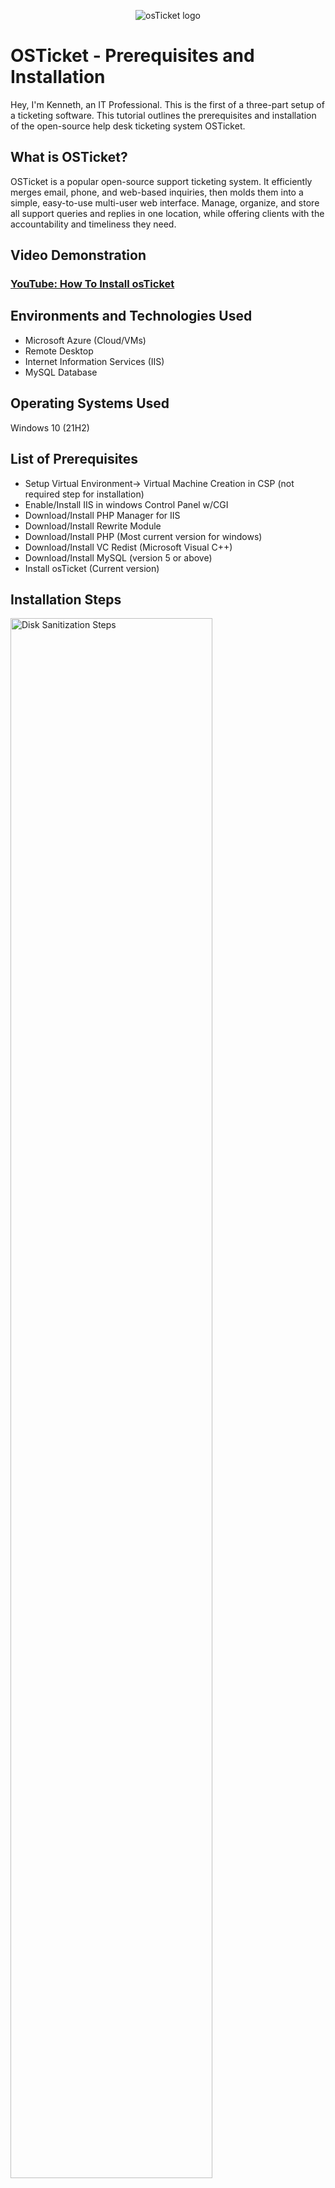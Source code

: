 <p align="center">
<img src="https://i.imgur.com/Clzj7Xs.png" alt="osTicket logo"/>
</p>

<h1>OSTicket - Prerequisites and Installation</h1>
Hey, I'm Kenneth, an IT Professional. This is the first of a three-part setup of a ticketing software. This tutorial outlines the prerequisites and installation of the open-source help desk ticketing system OSTicket.<br />


<h2>What is OSTicket?</h2>
OSTicket is a popular open-source support ticketing system. It efficiently merges email, phone, and web-based inquiries, then molds them into a simple, easy-to-use multi-user web interface. Manage, organize, and store all support queries and replies in one location, while offering clients with the accountability and timeliness they need.


<h2>Video Demonstration</h2>

### [YouTube: How To Install osTicket](https://www.youtube.com/watch?v=K7T_JjvEamg&t=13s)

<h2>Environments and Technologies Used</h2>

- Microsoft Azure (Cloud/VMs)
- Remote Desktop
- Internet Information Services (IIS)
- MySQL Database

<h2>Operating Systems Used </h2>

Windows 10</b> (21H2)


<h2>List of Prerequisites</h2>

- Setup Virtual Environment-> Virtual Machine Creation in CSP (not required step for installation)
- Enable/Install IIS in windows Control Panel w/CGI
- Download/Install PHP Manager for IIS
- Download/Install Rewrite Module
- Download/Install PHP (Most current version for windows)
- Download/Install VC Redist (Microsoft Visual C++)  
- Download/Install MySQL (version 5 or above)
- Install osTicket (Current version)


<h2>Installation Steps</h2>

<p>
<img src="https://[i.imgur.com/DJmEXEB.png](https://i.imgur.com/ZMjCxSb.png)" height="80%" width="80%" alt="Disk Sanitization Steps"/>
</p>
<p>
1. .
</p>
<br />


<p>
2. .
</p>
<br />


<p>
<img src="https://i.imgur.com/DJmEXEB.png" height="80%" width="80%" alt="Disk Sanitization Steps"/>
</p>
<p>
3. Lorem ipsum dolor sit amet, consectetur adipiscing elit, sed do eiusmod tempor incididunt ut labore et dolore magna aliqua. Ut enim ad minim veniam, quis nostrud exercitation ullamco laboris nisi ut aliquip ex ea commodo consequat. Duis aute irure dolor in reprehenderit in voluptate velit esse cillum dolore eu fugiat nulla pariatur.
</p>
<br />
